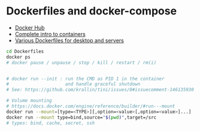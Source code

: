 Dockerfiles and docker-compose
==============================

- [Docker Hub](https://hub.docker.com/)
- [Complete intro to containers](https://btholt.github.io/complete-intro-to-containers/)
- [Various Dockerfiles for desktop and servers](https://github.com/jessfraz/dockerfiles)


```sh
cd Dockerfiles
docker ps
# docker pause / unpause / stop / kill / restart / rm(i)


# docker run --init : run the CMD as PID 1 in the container
#                     and handle graceful shutdown
# See: https://github.com/krallin/tini/issues/8#issuecomment-146135930

# Volume mounting
# https://docs.docker.com/engine/reference/builder/#run---mount
docker run --mount=[type=<TYPE>][,option=<value>[,option=<value>]...]
docker run --mount type=bind,source="$(pwd)",target=/src
# types: bind, cache, secret, ssh
```
